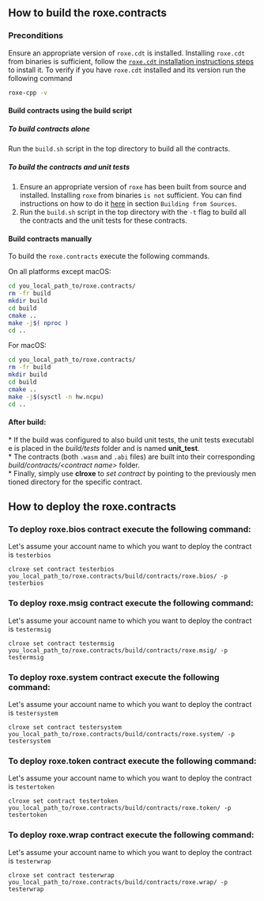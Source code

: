 ## How to build the roxe.contracts

### Preconditions
Ensure an appropriate version of `roxe.cdt` is installed. Installing `roxe.cdt` from binaries is sufficient, follow the [`roxe.cdt` installation instructions steps](https://github.com/ROXE/roxe.cdt/tree/master/#binary-releases) to install it. To verify if you have `roxe.cdt` installed and its version run the following command

```sh
roxe-cpp -v
```

#### Build contracts using the build script

##### To build contracts alone
Run the `build.sh` script in the top directory to build all the contracts.

##### To build the contracts and unit tests
1. Ensure an appropriate version of `roxe` has been built from source and installed. Installing `roxe` from binaries `is not` sufficient. You can find instructions on how to do it [here](https://github.com/ROXE/roxe/blob/master/README.md) in section `Building from Sources`.
2. Run the `build.sh` script in the top directory with the `-t` flag to build all the contracts and the unit tests for these contracts.

#### Build contracts manually

To build the `roxe.contracts` execute the following commands.

On all platforms except macOS:
```sh
cd you_local_path_to/roxe.contracts/
rm -fr build
mkdir build
cd build
cmake ..
make -j$( nproc )
cd ..
```

For macOS:
```sh
cd you_local_path_to/roxe.contracts/
rm -fr build
mkdir build
cd build
cmake ..
make -j$(sysctl -n hw.ncpu)
cd ..
```

#### After build:
* If the build was configured to also build unit tests, the unit tests executable is placed in the _build/tests_ folder and is named __unit_test__.
* The contracts (both `.wasm` and `.abi` files) are built into their corresponding _build/contracts/\<contract name\>_ folder.
* Finally, simply use __clroxe__ to _set contract_ by pointing to the previously mentioned directory for the specific contract.

## How to deploy the roxe.contracts

### To deploy roxe.bios contract execute the following command:
Let's assume your account name to which you want to deploy the contract is `testerbios`
```
clroxe set contract testerbios you_local_path_to/roxe.contracts/build/contracts/roxe.bios/ -p testerbios
```

### To deploy roxe.msig contract execute the following command:
Let's assume your account name to which you want to deploy the contract is `testermsig`
```
clroxe set contract testermsig you_local_path_to/roxe.contracts/build/contracts/roxe.msig/ -p testermsig
```

### To deploy roxe.system contract execute the following command:
Let's assume your account name to which you want to deploy the contract is `testersystem`
```
clroxe set contract testersystem you_local_path_to/roxe.contracts/build/contracts/roxe.system/ -p testersystem
```

### To deploy roxe.token contract execute the following command:
Let's assume your account name to which you want to deploy the contract is `testertoken`
```
clroxe set contract testertoken you_local_path_to/roxe.contracts/build/contracts/roxe.token/ -p testertoken
```

### To deploy roxe.wrap contract execute the following command:
Let's assume your account name to which you want to deploy the contract is `testerwrap`
```
clroxe set contract testerwrap you_local_path_to/roxe.contracts/build/contracts/roxe.wrap/ -p testerwrap
```